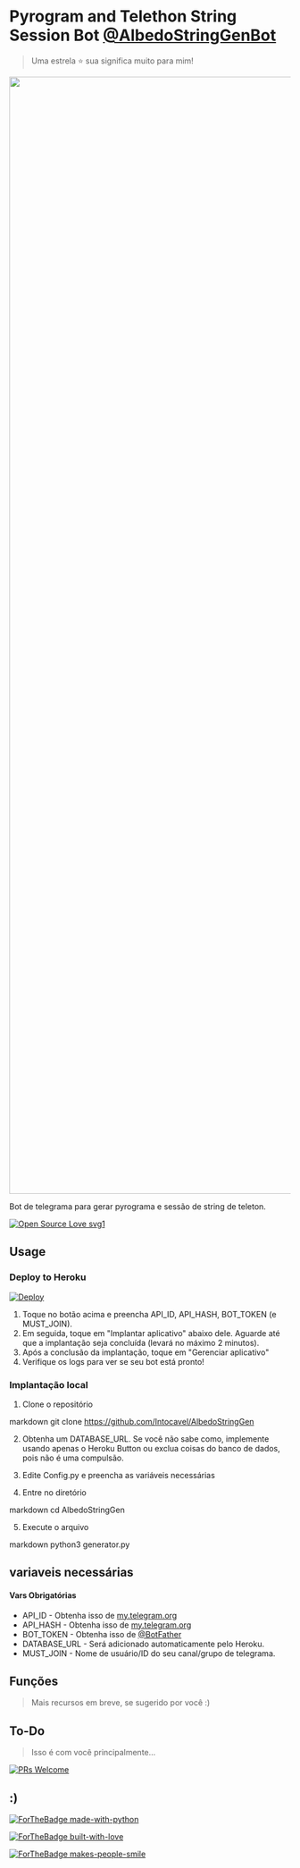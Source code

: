  # Pyrogram and Telethon String Session Bot [@AlbedoStringGenBot](https://t.me/AlbedoStringGenBot)

> Uma estrela ⭐ sua significa muito para mim!

<p align="center"><a href="https://github.com/Intocavel/AlbedoStringGen"><img src="https://telegra.ph/file/2a395d0cf6a25d470d184.jpg" width="2000"></a></p>

Bot de telegrama para gerar pyrograma e sessão de string de teleton.

[![Open Source Love svg1](https://badges.frapsoft.com/os/v1/open-source.svg?v=103)](https://github.com/ellerbrock/open-source-badges/)

## Usage

### Deploy to Heroku

[![Deploy](https://www.herokucdn.com/deploy/button.svg)](https://heroku.com/deploy?template=https://github.com/Intocavel/AlbedoStringGen)

1. Toque no botão acima e preencha API_ID, API_HASH, BOT_TOKEN (e MUST_JOIN).
2. Em seguida, toque em "Implantar aplicativo" abaixo dele. Aguarde até que a implantação seja concluída (levará no máximo 2 minutos).
3. Após a conclusão da implantação, toque em "Gerenciar aplicativo"
4. Verifique os logs para ver se seu bot está pronto!

### Implantação local

1. Clone o repositório

markdown git clone https://github.com/Intocavel/AlbedoStringGen

2. Obtenha um DATABASE_URL. Se você não sabe como, implemente usando apenas o Heroku Button ou exclua coisas do banco de dados, pois não é uma compulsão.

3. Edite Config.py e preencha as variáveis necessárias

4. Entre no diretório

markdown cd AlbedoStringGen

5. Execute o arquivo

markdown python3 generator.py


## variaveis necessárias

#### Vars Obrigatórias

- API_ID - Obtenha isso de [my.telegram.org](https://my.telegram.org/auth)
- API_HASH - Obtenha isso de [my.telegram.org](https://my.telegram.org/auth)
- BOT_TOKEN - Obtenha isso de [@BotFather](https://t.me/BotFather)
- DATABASE_URL - Será adicionado automaticamente pelo Heroku.
- MUST_JOIN - Nome de usuário/ID do seu canal/grupo de telegrama.

## Funções

> Mais recursos em breve, se sugerido por você :)

## To-Do

> Isso é com você principalmente...

[![PRs Welcome](https://img.shields.io/badge/PRs-welcome-brightgreen.svg?style=flat-square)](http://makeapullrequest.com)

## :)

[![ForTheBadge made-with-python](http://ForTheBadge.com/images/badges/made-with-python.svg)](https://www.python.org/)

[![ForTheBadge built-with-love](http://ForTheBadge.com/images/badges/built-with-love.svg)](https://github.com/StarkBotsIndustries)

[![ForTheBadge makes-people-smile](http://ForTheBadge.com/images/badges/makes-people-smile.svg)](https://github.com/StarkBotsIndustries)
